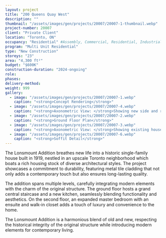 ```yaml
---
layout: project 
title: "200 Queens Quay West"
description: ""
thumbnail: "/assets/images/gen/projects/20007/20007-1-thumbnail.webp"
project-number: 20007
client: "Private Client"
location: "Toronto, ON"
occupancy: "Residential" #Assembly, Commercial, Residential, Industrial, Institutional   
program: "Multi Unit Residential"
type: "New Construction"
storeys: "23"
area: "4,300 ft²"
budget: "$600K"
construction-duration: "2024-ongoing"
role: 
phases: 
delivery-method: 
weight: 999
gallery:
  - image: "/assets/images/gen/projects/20007/20007-1.webp"
    caption: "<strong>Concept Rendering</strong>"
  - image: "/assets/images/gen/projects/20007/20007-4.webp"
    caption: "<strong>Axonometric View: </strong>Showing new side and rear additions with flat roof and carport built around existing house."
  - image: "/assets/images/gen/projects/20007/20007-2.webp"
    caption: "<strong>Ground Floor Plan</strong>"
  - image: "/assets/images/gen/projects/20007/20007-3.webp"
    caption: "<strong>Axonometric View: </strong>Showing existing house with hip roof."
  - image: "/assets/images/gen/projects/20007/20007-6.webp"
    caption: "<strong>Soffit Detail</strong>"
---
```


The Lonsmount Addition breathes new life into a historic single-family house built in 1919, nestled in an upscale Toronto neighborhood which boats a rich housing stock of diverse architectural styles. The project showcases a commitment to durability, featuring metal tile cladding that not only adds a contemporary touch but also ensures long-lasting quality. 

The addition spans multiple levels, carefully integrating modern elements with the charm of the original structure. The ground floor hosts a grand central staircase and a new kitchen, seamlessly blending functionality and aesthetics. On the second floor, an expanded master bedroom with an ensuite and walk-in closet adds a touch of luxury and convenience to the home. 

The Lonsmount Addition is a harmonious blend of old and new, respecting the historical integrity of the original structure while introducing modern elements for contemporary living.
